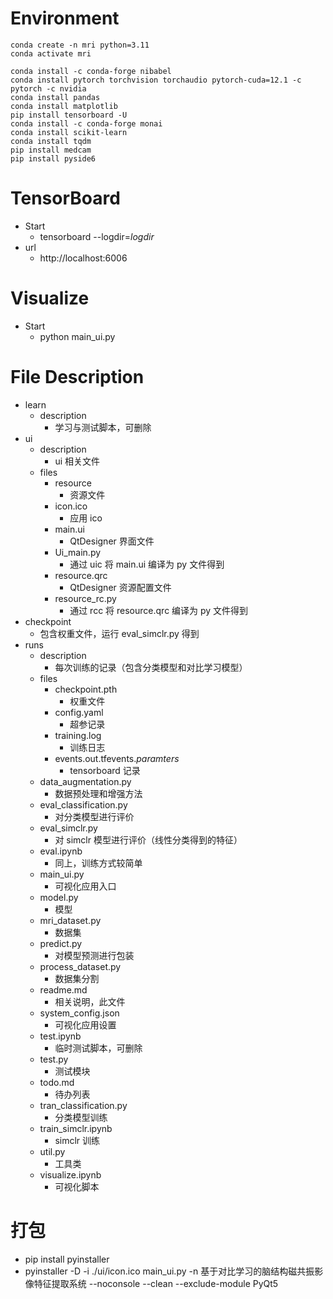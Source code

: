 # Environment

```Shell
conda create -n mri python=3.11
conda activate mri

conda install -c conda-forge nibabel
conda install pytorch torchvision torchaudio pytorch-cuda=12.1 -c pytorch -c nvidia
conda install pandas
conda install matplotlib
pip install tensorboard -U
conda install -c conda-forge monai
conda install scikit-learn
conda install tqdm
pip install medcam
pip install pyside6
```

# TensorBoard

- Start
  - tensorboard --logdir=$logdir$
- url
  - http://localhost:6006

# Visualize

- Start
  - python main_ui.py

# File Description

- learn
  - description
    - 学习与测试脚本，可删除
- ui
  - description
    - ui 相关文件
  - files
    - resource
      - 资源文件
    - icon.ico
      - 应用 ico
    - main.ui
      - QtDesigner 界面文件
    - Ui_main.py
      - 通过 uic 将 main.ui 编译为 py 文件得到
    - resource.qrc
      - QtDesigner 资源配置文件
    - resource_rc.py
      - 通过 rcc 将 resource.qrc 编译为 py 文件得到
- checkpoint
  - 包含权重文件，运行 eval_simclr.py 得到
- runs
  - description
    - 每次训练的记录（包含分类模型和对比学习模型）
  - files
    - checkpoint.pth
      - 权重文件
    - config.yaml
      - 超参记录
    - training.log
      - 训练日志
    - events.out.tfevents.$paramters$
      - tensorboard 记录
  - data_augmentation.py
    - 数据预处理和增强方法
  - eval_classification.py
    - 对分类模型进行评价
  - eval_simclr.py
    - 对 simclr 模型进行评价（线性分类得到的特征）
  - eval.ipynb
    - 同上，训练方式较简单
  - main_ui.py
    - 可视化应用入口
  - model.py
    - 模型
  - mri_dataset.py
    - 数据集
  - predict.py
    - 对模型预测进行包装
  - process_dataset.py
    - 数据集分割
  - readme.md
    - 相关说明，此文件
  - system_config.json
    - 可视化应用设置
  - test.ipynb
    - 临时测试脚本，可删除
  - test.py
    - 测试模块
  - todo.md
    - 待办列表
  - tran_classification.py
    - 分类模型训练
  - train_simclr.ipynb
    - simclr 训练
  - util.py
    - 工具类
  - visualize.ipynb
    - 可视化脚本

# 打包

- pip install pyinstaller
- pyinstaller -D -i ./ui/icon.ico main_ui.py -n 基于对比学习的脑结构磁共振影像特征提取系统 --noconsole --clean --exclude-module PyQt5
